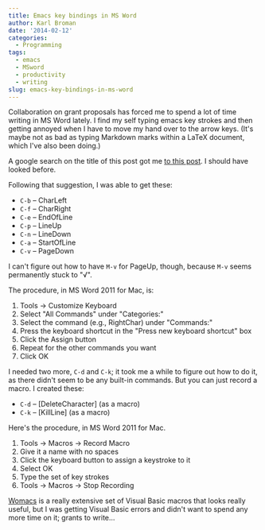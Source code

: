 ```yaml
---
title: Emacs key bindings in MS Word
author: Karl Broman
date: '2014-02-12'
categories:
  - Programming
tags:
  - emacs
  - MSword
  - productivity
  - writing
slug: emacs-key-bindings-in-ms-word
---
```


Collaboration on grant proposals has forced me to spend a lot of time writing in MS Word lately. I find my self typing emacs key strokes and then getting annoyed when I have to move my hand over to the arrow keys. (It's maybe not as bad as typing Markdown marks within a LaTeX document, which I've also been doing.)

A google search on the title of this post got me [to this post](http://emacsblog.org/2007/02/18/emacs-key-bindings-in-ms-word/). I should have looked before.

Following that suggestion, I was able to get these:

- `C-b` – CharLeft
- `C-f` – CharRight
- `C-e` – EndOfLine
- `C-p` – LineUp
- `C-n` – LineDown
- `C-a` – StartOfLine
- `C-v` – PageDown

I can't figure out how to have `M-v` for PageUp, though, because `M-v` seems permanently stuck to "√".

The procedure, in MS Word 2011 for Mac, is:

1. Tools → Customize Keyboard
2. Select "All Commands" under "Categories:"
3. Select the command (e.g., RightChar) under "Commands:"
4. Press the keyboard shortcut in the "Press new keyboard shortcut" box
5. Click the Assign button
6. Repeat for the other commands you want
7. Click OK

I needed two more, `C-d` and `C-k`; it took me a while to figure out how to do it, as there didn't seem to be any built-in commands. But you can just record a macro. I created these:

- `C-d` – \[DeleteCharacter\] (as a macro)
- `C-k` – \[KillLine\] (as a macro)

Here's the procedure, in MS Word 2011 for Mac.

1. Tools → Macros → Record Macro
2. Give it a name with no spaces
3. Click the keyboard button to assign a keystroke to it
4. Select OK
5. Type the set of key strokes
6. Tools → Macros → Stop Recording

[Womacs](http://sourceforge.net/apps/mediawiki/womacs/index.php) is a really extensive set of Visual Basic macros that looks really useful, but I was getting Visual Basic errors and didn't want to spend any more time on it; grants to write...
